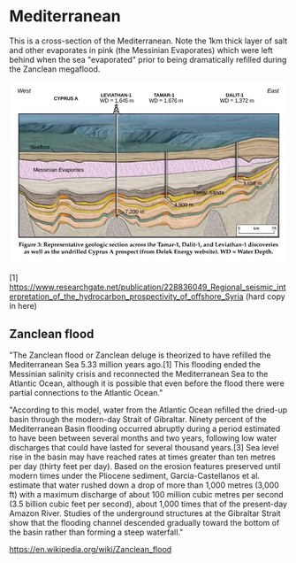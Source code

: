 # Mediterranean

This is a cross-section of the Mediterranean. Note the 1km thick layer of salt and other evaporates in pink (the Messinian Evaporates) which were left behind when the sea "evaporated" prior to being dramatically refilled during the Zanclean megaflood.

![](img/med-sediment-layers.jpg)

[1] https://www.researchgate.net/publication/228836049_Regional_seismic_interpretation_of_the_hydrocarbon_prospectivity_of_offshore_Syria (hard copy in here)

## Zanclean flood

"The Zanclean flood or Zanclean deluge is theorized to have refilled the Mediterranean Sea 5.33 million years ago.[1] This flooding ended the Messinian salinity crisis and reconnected the Mediterranean Sea to the Atlantic Ocean, although it is possible that even before the flood there were partial connections to the Atlantic Ocean."

"According to this model, water from the Atlantic Ocean refilled the dried-up basin through the modern-day Strait of Gibraltar. Ninety percent of the Mediterranean Basin flooding occurred abruptly during a period estimated to have been between several months and two years, following low water discharges that could have lasted for several thousand years.[3] Sea level rise in the basin may have reached rates at times greater than ten metres per day (thirty feet per day). Based on the erosion features preserved until modern times under the Pliocene sediment, Garcia-Castellanos et al. estimate that water rushed down a drop of more than 1,000 metres (3,000 ft) with a maximum discharge of about 100 million cubic metres per second (3.5 billion cubic feet per second), about 1,000 times that of the present-day Amazon River. Studies of the underground structures at the Gibraltar Strait show that the flooding channel descended gradually toward the bottom of the basin rather than forming a steep waterfall."

https://en.wikipedia.org/wiki/Zanclean_flood